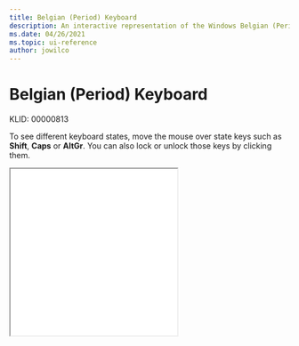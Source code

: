 ```yaml
---
title: Belgian (Period) Keyboard
description: An interactive representation of the Windows Belgian (Period) keyboard. To see different keyboard states, click or move the mouse over the state keys.
ms.date: 04/26/2021
ms.topic: ui-reference
author: jowilco
---
```


# Belgian (Period) Keyboard

KLID: 00000813

To see different keyboard states, move the mouse over state keys such as **Shift**, **Caps** or **AltGr**. You can also lock or unlock those keys by clicking them.

<iframe src="kbdbe_1.html" height="300"></iframe>

